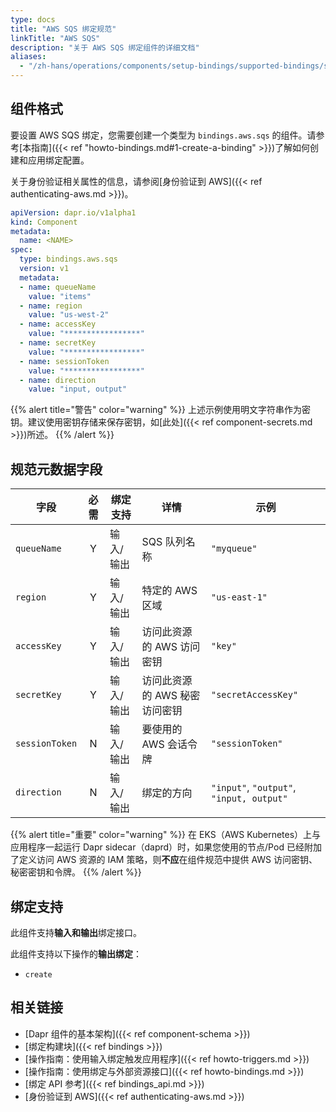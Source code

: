 ```yaml
---
type: docs
title: "AWS SQS 绑定规范"
linkTitle: "AWS SQS"
description: "关于 AWS SQS 绑定组件的详细文档"
aliases:
  - "/zh-hans/operations/components/setup-bindings/supported-bindings/sqs/"
---
```


## 组件格式

要设置 AWS SQS 绑定，您需要创建一个类型为 `bindings.aws.sqs` 的组件。请参考[本指南]({{< ref "howto-bindings.md#1-create-a-binding" >}})了解如何创建和应用绑定配置。

关于身份验证相关属性的信息，请参阅[身份验证到 AWS]({{< ref authenticating-aws.md >}})。

```yaml
apiVersion: dapr.io/v1alpha1
kind: Component
metadata:
  name: <NAME>
spec:
  type: bindings.aws.sqs
  version: v1
  metadata:
  - name: queueName
    value: "items"
  - name: region
    value: "us-west-2"
  - name: accessKey
    value: "*****************"
  - name: secretKey
    value: "*****************"
  - name: sessionToken
    value: "*****************"
  - name: direction 
    value: "input, output"
```

{{% alert title="警告" color="warning" %}}
上述示例使用明文字符串作为密钥。建议使用密钥存储来保存密钥，如[此处]({{< ref component-secrets.md >}})所述。
{{% /alert %}}

## 规范元数据字段

| 字段              | 必需 | 绑定支持 |  详情 | 示例 |
|--------------------|:--------:|------------|-----|---------|
| `queueName` | Y | 输入/输出 | SQS 队列名称 | `"myqueue"` |
| `region`             | Y        | 输入/输出 |  特定的 AWS 区域 | `"us-east-1"`       |
| `accessKey`          | Y        | 输入/输出 | 访问此资源的 AWS 访问密钥                              | `"key"`             |
| `secretKey`          | Y        | 输入/输出 | 访问此资源的 AWS 秘密访问密钥                       | `"secretAccessKey"` |
| `sessionToken`       | N        | 输入/输出 | 要使用的 AWS 会话令牌                                            | `"sessionToken"`    |
| `direction`       | N        | 输入/输出 | 绑定的方向                                           | `"input"`, `"output"`, `"input, output"`    |

{{% alert title="重要" color="warning" %}}
在 EKS（AWS Kubernetes）上与应用程序一起运行 Dapr sidecar（daprd）时，如果您使用的节点/Pod 已经附加了定义访问 AWS 资源的 IAM 策略，则**不应**在组件规范中提供 AWS 访问密钥、秘密密钥和令牌。
{{% /alert %}}

## 绑定支持

此组件支持**输入和输出**绑定接口。

此组件支持以下操作的**输出绑定**：

- `create`

## 相关链接

- [Dapr 组件的基本架构]({{< ref component-schema >}})
- [绑定构建块]({{< ref bindings >}})
- [操作指南：使用输入绑定触发应用程序]({{< ref howto-triggers.md >}})
- [操作指南：使用绑定与外部资源接口]({{< ref howto-bindings.md >}})
- [绑定 API 参考]({{< ref bindings_api.md >}})
- [身份验证到 AWS]({{< ref authenticating-aws.md >}})
